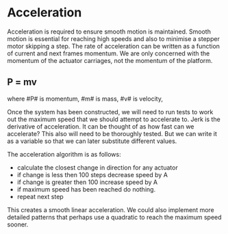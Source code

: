 Acceleration
============

Acceleration is required to ensure smooth motion is maintained. Smooth motion is essential for reaching high speeds and also to minimise a stepper motor skipping a step. The rate of acceleration can be written as a function of current and next frames momentum.  We are only concerned with the momentum of the actuator carriages, not the momentum of the platform.

## P = mv ##
where #P# is momentum,
#m# is mass,
#v# is velocity,

Once the system has been constructed, we will need to run tests to work out the maximum speed that we should attempt to accelerate to. Jerk is the derivative of acceleration. It can be thought of as how fast can we accelerate? This also will need to be thoroughly tested. But we can write it as a variable so that we can later substitute different values.


The acceleration algorithm is as follows:

- calculate the closest change in direction for any actuator
- if change is less then 100 steps decrease speed by A
- if change is greater then 100 increase speed by A
- if maximum speed has been reached do nothing.
- repeat next step


This creates a smooth linear acceleration. We could also implement more detailed patterns that perhaps use a quadratic to reach the maximum speed sooner.
